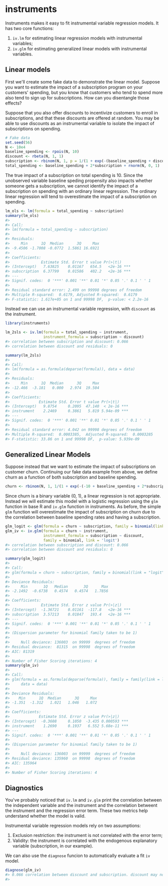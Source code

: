 <!-- README.md is generated from README.Rmd. Please edit that file -->
instruments
===========

Instruments makes it easy to fit instrumental variable regression models. It has two core functions:

1.  `iv.lm` for estimating linear regression models with instrumental variables;
2.  `iv.glm` for estimating generalized linear models with instrumental variables.

Linear models
-------------

First we'll create some fake data to demonstrate the linear model. Suppose you want to estimate the impact of a subscription program on your customers' spending, but you know that customers who tend to spend more also tend to sign up for subscriptions. How can you disentangle those effects?

Suppose that you also offer discounts to incentivize customers to enroll in subscriptions, and that these discounts are offered at random. You may be able to use discounts as an instrumental variable to isolate the impact of subscriptions on spending.

``` r
# Fake data
set.seed(56)
N <- 10e4
baseline_spending <- rpois(N, 10)
discount <- rbeta(N, 1, 1)
subscription <- rbinom(N, 1, p = 1/(1 + exp(-(baseline_spending + discount - 10))))
total_spending <- baseline_spending + 2*subscription + rnorm(N, 0, 1)
```

The true impact of a subscription on total spending is 10. Since the unobserved variable baseline speding propensity also impacts whether someone gets a subscription, we cannot identify the impact of a subscription on spending with an ordinary linear regression. The ordinary linear regression will tend to overestimate the impact of a subscription on spending.

``` r
lm_ols <- lm(formula = total_spending ~ subscription)
summary(lm_ols)
#> 
#> Call:
#> lm(formula = total_spending ~ subscription)
#> 
#> Residuals:
#>     Min      1Q  Median      3Q     Max 
#> -9.4506 -1.7008 -0.0772  1.5861 16.6921 
#> 
#> Coefficients:
#>              Estimate Std. Error t value Pr(>|t|)    
#> (Intercept)   7.63825    0.01167   654.5   <2e-16 ***
#> subscription  6.37799    0.01586   402.2   <2e-16 ***
#> ---
#> Signif. codes:  0 '***' 0.001 '**' 0.01 '*' 0.05 '.' 0.1 ' ' 1
#> 
#> Residual standard error: 2.499 on 99998 degrees of freedom
#> Multiple R-squared:  0.6179, Adjusted R-squared:  0.6179 
#> F-statistic: 1.617e+05 on 1 and 99998 DF,  p-value: < 2.2e-16
```

Instead we can use an instrumental variable regression, with `discount` as the instrument.

``` r
library(instruments)

lm_2sls <- iv.lm(formula = total_spending ~ instrument,
                 instrument_formula = subscription ~ discount)
#> correlation between subscription and discount: 0.066
#> correlation between discount and residuals: 0

summary(lm_2sls)
#> 
#> Call:
#> lm(formula = as.formula(deparse(formula)), data = data)
#> 
#> Residuals:
#>     Min      1Q  Median      3Q     Max 
#> -12.466  -3.181   0.000   2.974  19.504 
#> 
#> Coefficients:
#>             Estimate Std. Error t value Pr(>|t|)    
#> (Intercept)   9.8754     0.2095  47.140  < 2e-16 ***
#> instrument    2.2469     0.3861   5.819 5.94e-09 ***
#> ---
#> Signif. codes:  0 '***' 0.001 '**' 0.01 '*' 0.05 '.' 0.1 ' ' 1
#> 
#> Residual standard error: 4.042 on 99998 degrees of freedom
#> Multiple R-squared:  0.0003385,  Adjusted R-squared:  0.0003285 
#> F-statistic: 33.86 on 1 and 99998 DF,  p-value: 5.939e-09
```

Generalized Linear Models
-------------------------

Suppose instead that we want to estimate the impact of subscriptions on customer churn. Continuing our fake data example from above, we define churn as a function of both subscription and baseline spending.

``` r
churn <- rbinom(N, 1, 1/(1 + exp(-(-10 + baseline_spending + 2*subscription + rnorm(N, 0, 1)))))
```

Since churn is a binary variable (0, 1), a linear regression is not appropriate. Instead we will estimate this model with a logistic regression using the `glm` function in base R and `iv.glm` function in instruments. As before, the simple `glm` function will overestimate the impact of subscription on churn due to the correlation between baseline spending rates and having a subscription.

``` r
glm_logit <- glm(formula = churn ~ subscription, family = binomial(link = 'logit'))
glm_iv <- iv.glm(formula = churn ~ instrument, 
                 instrument_formula = subscription ~ discount, 
                 family = binomial, link = 'logit')
#> correlation between subscription and discount: 0.066
#> correlation between discount and residuals: 0

summary(glm_logit)
#> 
#> Call:
#> glm(formula = churn ~ subscription, family = binomial(link = "logit"))
#> 
#> Deviance Residuals: 
#>     Min       1Q   Median       3Q      Max  
#> -2.1492  -0.6738   0.4574   0.4574   1.7856  
#> 
#> Coefficients:
#>              Estimate Std. Error z value Pr(>|z|)    
#> (Intercept)  -1.36721    0.01161  -117.8   <2e-16 ***
#> subscription  3.57213    0.01847   193.4   <2e-16 ***
#> ---
#> Signif. codes:  0 '***' 0.001 '**' 0.01 '*' 0.05 '.' 0.1 ' ' 1
#> 
#> (Dispersion parameter for binomial family taken to be 1)
#> 
#>     Null deviance: 136003  on 99999  degrees of freedom
#> Residual deviance:  81315  on 99998  degrees of freedom
#> AIC: 81319
#> 
#> Number of Fisher Scoring iterations: 4
summary(glm_iv)
#> 
#> Call:
#> glm(formula = as.formula(deparse(formula)), family = family(link = link), 
#>     data = data)
#> 
#> Deviance Residuals: 
#>    Min      1Q  Median      3Q     Max  
#> -1.351  -1.312   1.021   1.046   1.072  
#> 
#> Coefficients:
#>             Estimate Std. Error z value Pr(>|z|)    
#> (Intercept)  -0.3608     0.1050  -3.435 0.000593 ***
#> instrument    1.2690     0.1937   6.552 5.68e-11 ***
#> ---
#> Signif. codes:  0 '***' 0.001 '**' 0.01 '*' 0.05 '.' 0.1 ' ' 1
#> 
#> (Dispersion parameter for binomial family taken to be 1)
#> 
#>     Null deviance: 136003  on 99999  degrees of freedom
#> Residual deviance: 135960  on 99998  degrees of freedom
#> AIC: 135964
#> 
#> Number of Fisher Scoring iterations: 4
```

Diagnostics
-----------

You've probably noticed that `iv.lm` and `iv.glm` print the correlation between the independent variable and the instrument and the correlation betweent the instrument and the regression error term. These two metrics help understand whether the model is valid.

Instrumental variable regression models rely on two assumptions:

1.  Exclusion restriction: the instrument is not correlated with the error term;
2.  Validity: the instrument is correlated with the endogenous explanatory variable (subscription, in our example).

We can also use the `diagnose` funcion to automatically evaluate a fit `iv` model.

``` r
diagnose(glm_iv)
#> 0.066 correlation between discount and subscription. discount may not be a valid instrument 
#> 
```
